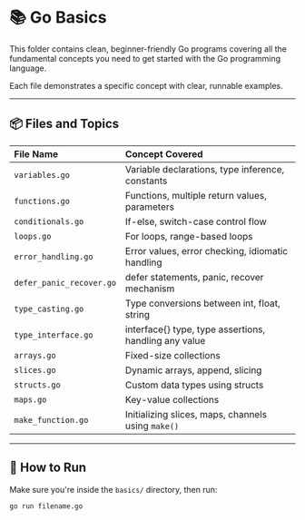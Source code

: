 # 📚 Go Basics

This folder contains clean, beginner-friendly Go programs covering all the fundamental concepts you need to get started with the Go programming language.

Each file demonstrates a specific concept with clear, runnable examples.

---

## 📦 Files and Topics

| File Name               | Concept Covered                                |
|:------------------------|:------------------------------------------------|
| `variables.go`            | Variable declarations, type inference, constants |
| `functions.go`            | Functions, multiple return values, parameters    |
| `conditionals.go`         | If-else, switch-case control flow                |
| `loops.go`                | For loops, range-based loops                     |
| `error_handling.go`       | Error values, error checking, idiomatic handling |
| `defer_panic_recover.go`  | defer statements, panic, recover mechanism       |
| `type_casting.go`         | Type conversions between int, float, string      |
| `type_interface.go`       | interface{} type, type assertions, handling any value |
| `arrays.go`               | Fixed-size collections                          |
| `slices.go`               | Dynamic arrays, append, slicing                  |
| `structs.go`              | Custom data types using structs                  |
| `maps.go`                 | Key-value collections                           |
| `make_function.go`        | Initializing slices, maps, channels using `make()` |

---

## 🚀 How to Run

Make sure you're inside the `basics/` directory, then run:

```bash
go run filename.go

